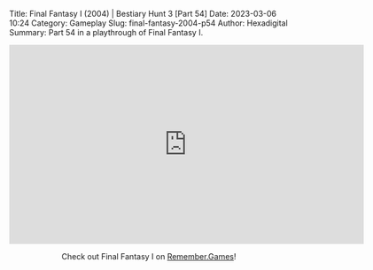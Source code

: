 Title: Final Fantasy I (2004) | Bestiary Hunt 3 [Part 54]
Date: 2023-03-06 10:24
Category: Gameplay
Slug: final-fantasy-2004-p54
Author: Hexadigital
Summary: Part 54 in a playthrough of Final Fantasy I.

<center><iframe src="https://www.youtube.com/embed/OY_Y2ogPxi4?feature=oembed" allow="accelerometer; autoplay; encrypted-media; gyroscope; picture-in-picture" width="640" height="360" frameborder="0"></iframe>

Check out Final Fantasy I on [Remember.Games](https://remember.games/game/6866/final-fantasy-i-ii-dawn-of-souls/)!</center>

